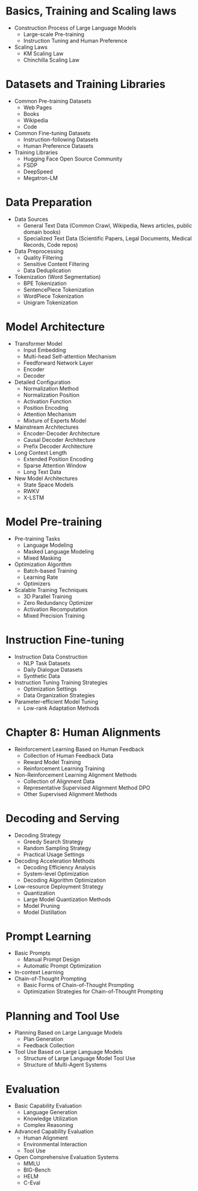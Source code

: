 # Basics, Training and Scaling laws
- Construction Process of Large Language Models
  - Large-scale Pre-training
  - Instruction Tuning and Human Preference
- Scaling Laws
  - KM Scaling Law
  - Chinchilla Scaling Law

# Datasets and Training Libraries
- Common Pre-training Datasets
  - Web Pages
  - Books
  - Wikipedia
  - Code
- Common Fine-tuning Datasets
  - Instruction-following Datasets
  - Human Preference Datasets
- Training Libraries
  - Hugging Face Open Source Community
  - FSDP
  - DeepSpeed
  - Megatron-LM

# Data Preparation
- Data Sources
  - General Text Data (Common Crawl, Wikipedia, News articles, public domain books)
  - Specialized Text Data (Scientific Papers, Legal Documents, Medical Records, Code repos)
- Data Preprocessing
  - Quality Filtering
  - Sensitive Content Filtering
  - Data Deduplication
- Tokenization (Word Segmentation)
  - BPE Tokenization
  - SentencePiece Tokenization
  - WordPiece Tokenization
  - Unigram Tokenization

# Model Architecture
- Transformer Model
  - Input Embedding
  - Multi-head Self-attention Mechanism
  - Feedforward Network Layer
  - Encoder
  - Decoder
- Detailed Configuration
  - Normalization Method
  - Normalization Position
  - Activation Function
  - Position Encoding
  - Attention Mechanism
  - Mixture of Experts Model
- Mainstream Architectures
  - Encoder-Decoder Architecture
  - Causal Decoder Architecture
  - Prefix Decoder Architecture
- Long Context Length
  - Extended Position Encoding
  - Sparse Attention Window
  - Long Text Data
- New Model Architectures
  - State Space Models
  - RWKV
  - X-LSTM

# Model Pre-training
- Pre-training Tasks
  - Language Modeling
  - Masked Language Modeling
  - Mixed Masking
- Optimization Algorithm
  - Batch-based Training
  - Learning Rate
  - Optimizers
- Scalable Training Techniques
  - 3D Parallel Training
  - Zero Redundancy Optimizer
  - Activation Recomputation
  - Mixed Precision Training

# Instruction Fine-tuning
- Instruction Data Construction
  - NLP Task Datasets
  - Daily Dialogue Datasets
  - Synthetic Data
- Instruction Tuning Training Strategies
  - Optimization Settings
  - Data Organization Strategies
- Parameter-efficient Model Tuning
  - Low-rank Adaptation Methods

# Chapter 8: Human Alignments
- Reinforcement Learning Based on Human Feedback
  - Collection of Human Feedback Data
  - Reward Model Training
  - Reinforcement Learning Training
- Non-Reinforcement Learning Alignment Methods
  - Collection of Alignment Data
  - Representative Supervised Alignment Method DPO
  - Other Supervised Alignment Methods

# Decoding and Serving
- Decoding Strategy
  - Greedy Search Strategy
  - Random Sampling Strategy
  - Practical Usage Settings
- Decoding Acceleration Methods
  - Decoding Efficiency Analysis
  - System-level Optimization
  - Decoding Algorithm Optimization
- Low-resource Deployment Strategy
  - Quantization
  - Large Model Quantization Methods
  - Model Pruning
  - Model Distillation

# Prompt Learning
- Basic Prompts
  - Manual Prompt Design
  - Automatic Prompt Optimization
- In-context Learning
- Chain-of-Thought Prompting
  - Basic Forms of Chain-of-Thought Prompting
  - Optimization Strategies for Chain-of-Thought Prompting

# Planning and Tool Use
- Planning Based on Large Language Models
  - Plan Generation
  - Feedback Collection
- Tool Use Based on Large Language Models
  - Structure of Large Language Model Tool Use
  - Structure of Multi-Agent Systems

# Evaluation
- Basic Capability Evaluation
  - Language Generation
  - Knowledge Utilization
  - Complex Reasoning
- Advanced Capability Evaluation
  - Human Alignment
  - Environmental Interaction
  - Tool Use
- Open Comprehensive Evaluation Systems
  - MMLU
  - BIG-Bench
  - HELM
  - C-Eval